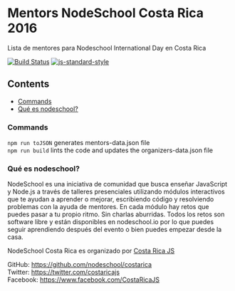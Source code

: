 # Mentors NodeSchool Costa Rica 2016

Lista de mentores para Nodeschool International Day en Costa Rica

[![Build Status](https://travis-ci.org/CostaRicaJS/organizers.svg?branch=master)](https://travis-ci.org/CostaRicaJS/organizers) [![js-standard-style](https://img.shields.io/badge/code%20style-standard-brightgreen.svg)](http://standardjs.com/)

<!-- START doctoc generated TOC please keep comment here to allow auto update -->
<!-- DON'T EDIT THIS SECTION, INSTEAD RE-RUN doctoc TO UPDATE -->
## Contents

- [Commands](#commands)
- [Qué es nodeschool?](#qu%C3%A9-es-nodeschool)

<!-- END doctoc generated TOC please keep comment here to allow auto update -->

### Commands

`npm run toJSON`  generates mentors-data.json file   
`npm run build`   lints the code and updates the organizers-data.json file

### Qué es nodeschool?

NodeSchool es una iniciativa de comunidad que busca enseñar JavaScript y Node.js a través de talleres presenciales utilizando módulos interactivos que te ayudan a aprender o mejorar, escribiendo código y resolviendo problemas con la ayuda de mentores. En cada módulo hay retos que puedes pasar a tu propio ritmo. Sin charlas aburridas. Todos los retos son software libre y están disponibles en nodeschool.io por lo que puedes seguir aprendiendo después del evento o bien puedes empezar desde la casa.

NodeSchool Costa Rica es organizado por [Costa Rica JS](http://costaricajs.co)

GitHub: https://github.com/nodeschool/costarica  
Twitter: https://twitter.com/costaricajs    
Facebook: https://www.facebook.com/CostaRicaJS
